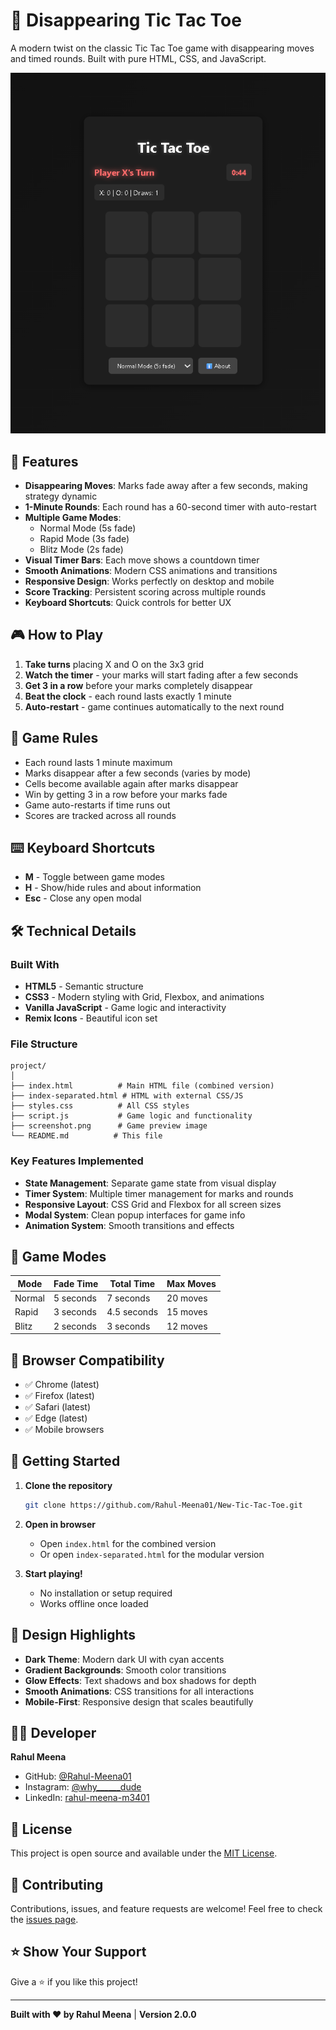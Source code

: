 # 🎯 Disappearing Tic Tac Toe

A modern twist on the classic Tic Tac Toe game with disappearing moves and timed rounds. Built with pure HTML, CSS, and JavaScript.

![Game Screenshot](image.png)

## 🚀 Features

- **Disappearing Moves**: Marks fade away after a few seconds, making strategy dynamic
- **1-Minute Rounds**: Each round has a 60-second timer with auto-restart
- **Multiple Game Modes**: 
  - Normal Mode (5s fade)
  - Rapid Mode (3s fade) 
  - Blitz Mode (2s fade)
- **Visual Timer Bars**: Each move shows a countdown timer
- **Smooth Animations**: Modern CSS animations and transitions
- **Responsive Design**: Works perfectly on desktop and mobile
- **Score Tracking**: Persistent scoring across multiple rounds
- **Keyboard Shortcuts**: Quick controls for better UX

## 🎮 How to Play

1. **Take turns** placing X and O on the 3x3 grid
2. **Watch the timer** - your marks will start fading after a few seconds
3. **Get 3 in a row** before your marks completely disappear
4. **Beat the clock** - each round lasts exactly 1 minute
5. **Auto-restart** - game continues automatically to the next round

## 🎯 Game Rules

- Each round lasts 1 minute maximum
- Marks disappear after a few seconds (varies by mode)
- Cells become available again after marks disappear
- Win by getting 3 in a row before your marks fade
- Game auto-restarts if time runs out
- Scores are tracked across all rounds

## ⌨️ Keyboard Shortcuts

- **M** - Toggle between game modes
- **H** - Show/hide rules and about information
- **Esc** - Close any open modal

## 🛠️ Technical Details

### Built With
- **HTML5** - Semantic structure
- **CSS3** - Modern styling with Grid, Flexbox, and animations
- **Vanilla JavaScript** - Game logic and interactivity
- **Remix Icons** - Beautiful icon set

### File Structure
```
project/
│
├── index.html          # Main HTML file (combined version)
├── index-separated.html # HTML with external CSS/JS
├── styles.css          # All CSS styles
├── script.js           # Game logic and functionality
├── screenshot.png      # Game preview image
└── README.md          # This file
```

### Key Features Implemented
- **State Management**: Separate game state from visual display
- **Timer System**: Multiple timer management for marks and rounds
- **Responsive Layout**: CSS Grid and Flexbox for all screen sizes
- **Modal System**: Clean popup interfaces for game info
- **Animation System**: Smooth transitions and effects

## 🌟 Game Modes

| Mode | Fade Time | Total Time | Max Moves |
|------|-----------|------------|-----------|
| Normal | 5 seconds | 7 seconds | 20 moves |
| Rapid | 3 seconds | 4.5 seconds | 15 moves |
| Blitz | 2 seconds | 3 seconds | 12 moves |

## 📱 Browser Compatibility

- ✅ Chrome (latest)
- ✅ Firefox (latest)
- ✅ Safari (latest)
- ✅ Edge (latest)
- ✅ Mobile browsers

## 🚀 Getting Started

1. **Clone the repository**
   ```bash
   git clone https://github.com/Rahul-Meena01/New-Tic-Tac-Toe.git
   ```

2. **Open in browser**
   - Open `index.html` for the combined version
   - Or open `index-separated.html` for the modular version

3. **Start playing!**
   - No installation or setup required
   - Works offline once loaded

## 🎨 Design Highlights

- **Dark Theme**: Modern dark UI with cyan accents
- **Gradient Backgrounds**: Smooth color transitions
- **Glow Effects**: Text shadows and box shadows for depth
- **Smooth Animations**: CSS transitions for all interactions
- **Mobile-First**: Responsive design that scales beautifully

## 👨‍💻 Developer

**Rahul Meena**
- GitHub: [@Rahul-Meena01](https://github.com/Rahul-Meena01)
- Instagram: [@why______dude](https://instagram.com/why______dude)
- LinkedIn: [rahul-meena-m3401](https://linkedin.com/in/rahul-meena-m3401)

## 📄 License

This project is open source and available under the [MIT License](LICENSE).

## 🤝 Contributing

Contributions, issues, and feature requests are welcome! Feel free to check the [issues page](https://github.com/Rahul-Meena01/New-Tic-Tac-Toe/issues).

## ⭐ Show Your Support

Give a ⭐️ if you like this project!

---

**Built with ❤️ by Rahul Meena** | **Version 2.0.0**